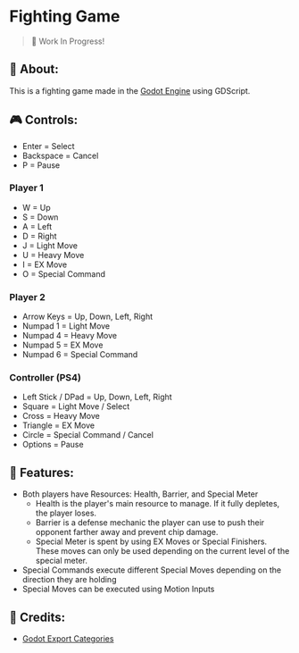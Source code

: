 # Fighting Game
> 🔧 Work In Progress!

## 📃 About:
This is a fighting game made in the [Godot Engine](https://godotengine.org/) using GDScript.

## 🎮 Controls:
* Enter = Select
* Backspace = Cancel
* P = Pause
### Player 1
* W = Up
* S = Down
* A = Left
* D = Right
* J = Light Move
* U = Heavy Move
* I = EX Move
* O = Special Command
### Player 2
* Arrow Keys = Up, Down, Left, Right
* Numpad 1 = Light Move
* Numpad 4 = Heavy Move
* Numpad 5 = EX Move
* Numpad 6 = Special Command
### Controller (PS4)
* Left Stick / DPad = Up, Down, Left, Right
* Square = Light Move / Select
* Cross = Heavy Move
* Triangle = EX Move
* Circle = Special Command / Cancel
* Options = Pause

## 📖 Features:
* Both players have Resources: Health, Barrier, and Special Meter
    * Health is the player's main resource to manage. If it fully depletes, the player loses.
    * Barrier is a defense mechanic the player can use to push their opponent farther away and prevent chip damage.
    * Special Meter is spent by using EX Moves or Special Finishers. These moves can only be used depending on the current level of the special meter.
* Special Commands execute different Special Moves depending on the direction they are holding
* Special Moves can be executed using Motion Inputs

## 📑 Credits:
* [Godot Export Categories](https://github.com/mathewcst/godot-export-categories)